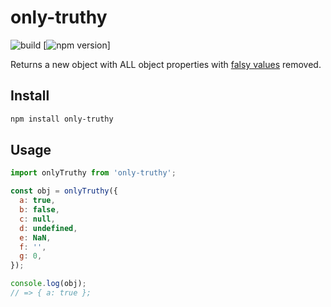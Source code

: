 # only-truthy

![build](https://github.com/jonyonson/only-truthy/actions/workflows/main.yml/badge.svg?event=push)
[![npm version](https://img.shields.io/npm/v/only-truthy.svg?style=flat)]

Returns a new object with ALL object properties with [falsy values](https://developer.mozilla.org/en-US/docs/Glossary/Falsy) removed.
## Install
```sh
npm install only-truthy
```

## Usage

```js
import onlyTruthy from 'only-truthy';

const obj = onlyTruthy({
  a: true,
  b: false,
  c: null,
  d: undefined,
  e: NaN,
  f: '',
  g: 0,
});

console.log(obj);
// => { a: true };
```
